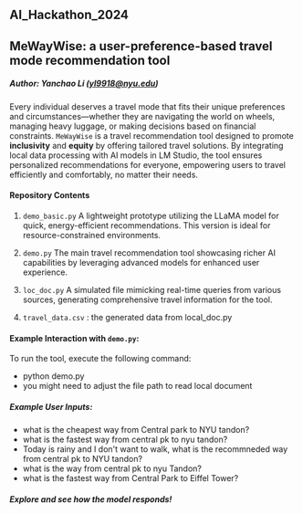 ## AI_Hackathon_2024

## MeWayWise: a user-preference-based travel mode recommendation tool
##### Author: Yanchao Li (yl9918@nyu.edu)

Every individual deserves a travel mode that fits their unique preferences and circumstances—whether they are navigating the world on wheels, managing heavy luggage, or making decisions based on financial constraints. `MeWayWise` is a travel recommendation tool designed to promote **inclusivity** and **equity** by offering tailored travel solutions. By integrating local data processing with AI models in LM Studio, the tool ensures personalized recommendations for everyone, empowering users to travel efficiently and comfortably, no matter their needs.

#### Repository Contents
1. `demo_basic.py`
A lightweight prototype utilizing the LLaMA model for quick, energy-efficient recommendations. This version is ideal for resource-constrained environments.

2. `demo.py`
The main travel recommendation tool showcasing richer AI capabilities by leveraging advanced models for enhanced user experience.

3. `loc_doc.py`
A simulated file mimicking real-time queries from various sources, generating comprehensive travel information for the tool.

4. `travel_data.csv` : the generated data from local_doc.py

#### Example Interaction with `demo.py`:
To run the tool, execute the following command:
  - python demo.py
  - you might need to adjust the file path to read local document
    
##### Example User Inputs:
  - what is the cheapest way from Central park to NYU tandon?
  - what is the fastest way from central pk to nyu tandon?
  - Today is rainy and I don't want to walk, what is the recommneded way from central pk to NYU tandon?
  - what is the way from central pk to nyu Tandon?
  - what is the fastest way from Central Park to Eiffel Tower?

##### Explore and see how the model responds!

